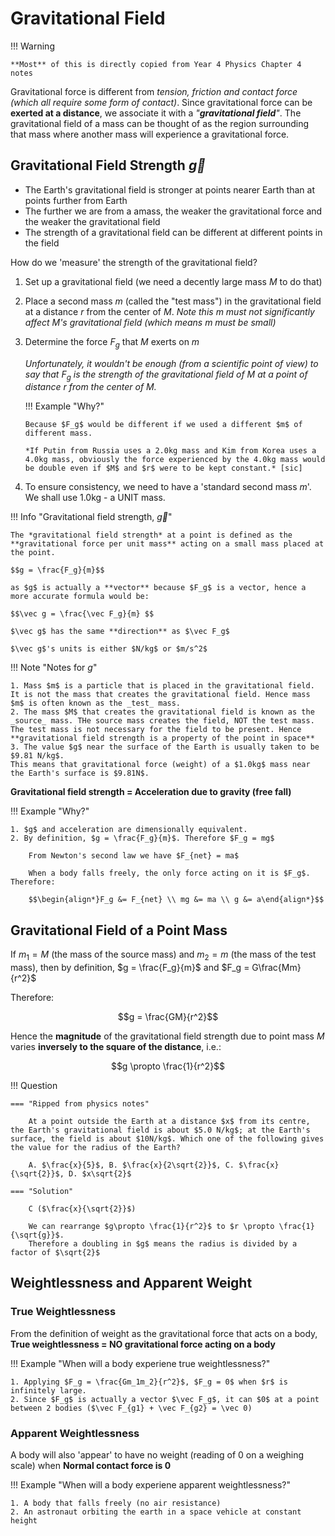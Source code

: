 # Gravitational Field

!!! Warning

    **Most** of this is directly copied from Year 4 Physics Chapter 4 notes

Gravitational force is different from _tension, friction and contact force (which all require some form of contact)_. Since gravitational force can be **exerted at a distance**, we associate it with a _"**gravitational field**"_. The gravitational field of a mass can be thought of as the region surrounding that mass where another mass will experience a gravitational force.

## Gravitational Field Strength $\vec g$

-   The Earth's gravitational field is stronger at points nearer Earth than at points further from Earth
-   The further we are from a amass, the weaker the gravitational force and the weaker the gravitational field
-   The strength of a gravitational field can be different at different points in the field

How do we 'measure' the strength of the gravitational field?

1.  Set up a gravitational field (we need a decently large mass $M$ to do that)
2.  Place a second mass $m$ (called the "test mass") in the gravitational field at a distance $r$ from the center of $M$. _Note this $m$ must not significantly affect $M$'s gravitational field (which means $m$ must be small)_
3.  Determine the force $F_g$ that $M$ exerts on $m$

    _Unfortunately, it wouldn't be enough (from a scientific point of view) to say that $F_g$ is the strength of the gravitational field of $M$ at a point of distance $r$ from the center of $M$._

    !!! Example "Why?"

        Because $F_g$ would be different if we used a different $m$ of different mass.

        *If Putin from Russia uses a 2.0kg mass and Kim from Korea uses a 4.0kg mass, obviously the force experienced by the 4.0kg mass would be double even if $M$ and $r$ were to be kept constant.* [sic]

4.  To ensure consistency, we need to have a 'standard second mass $m$'.
    We shall use 1.0kg - a UNIT mass.

!!! Info "Gravitational field strength, $\vec g$"

    The *gravitational field strength* at a point is defined as the **gravitational force per unit mass** acting on a small mass placed at the point.

    $$g = \frac{F_g}{m}$$

    as $g$ is actually a **vector** because $F_g$ is a vector, hence a more accurate formula would be:

    $$\vec g = \frac{\vec F_g}{m} $$

    $\vec g$ has the same **direction** as $\vec F_g$

    $\vec g$'s units is either $N/kg$ or $m/s^2$

!!! Note "Notes for $g$"

    1. Mass $m$ is a particle that is placed in the gravitational field. It is not the mass that creates the gravitational field. Hence mass $m$ is often known as the _test_ mass.
    2. The mass $M$ that creates the gravitational field is known as the _source_ mass. THe source mass creates the field, NOT the test mass. The test mass is not necessary for the field to be present. Hence **gravitational field strength is a property of the point in space**
    3. The value $g$ near the surface of the Earth is usually taken to be $9.81 N/kg$.
    This means that gravitational force (weight) of a $1.0kg$ mass near the Earth's surface is $9.81N$.

**Gravitational field strength = Acceleration due to gravity (free fall)**

!!! Example "Why?"

    1. $g$ and acceleration are dimensionally equivalent.
    2. By definition, $g = \frac{F_g}{m}$. Therefore $F_g = mg$

        From Newton's second law we have $F_{net} = ma$

        When a body falls freely, the only force acting on it is $F_g$. Therefore:

        $$\begin{align*}F_g &= F_{net} \\ mg &= ma \\ g &= a\end{align*}$$

## Gravitational Field of a Point Mass

If $m_1 = M$ (the mass of the source mass) and $m_2 = m$ (the mass of the test mass), then by definition, $g = \frac{F_g}{m}$ and $F_g = G\frac{Mm}{r^2}$

Therefore:

$$g = \frac{GM}{r^2}$$

Hence the **magnitude** of the gravitational field strength due to point mass $M$ varies **inversely to the square of the distance**, i.e.:

$$g \propto \frac{1}{r^2}$$

!!! Question

    === "Ripped from physics notes"

        At a point outside the Earth at a distance $x$ from its centre, the Earth's gravitational field is about $5.0 N/kg$; at the Earth's surface, the field is about $10N/kg$. Which one of the following gives the value for the radius of the Earth?

        A. $\frac{x}{5}$, B. $\frac{x}{2\sqrt{2}}$, C. $\frac{x}{\sqrt{2}}$, D. $x\sqrt{2}$

    === "Solution"

        C ($\frac{x}{\sqrt{2}}$)

        We can rearrange $g\propto \frac{1}{r^2}$ to $r \propto \frac{1}{\sqrt{g}}$.
        Therefore a doubling in $g$ means the radius is divided by a factor of $\sqrt{2}$

## Weightlessness and Apparent Weight

### True Weightlessness

From the definition of weight as the gravitational force that acts on a body, **True weightlessness = NO gravitational force acting on a body**

!!! Example "When will a body experiene true weightlessness?"

    1. Applying $F_g = \frac{Gm_1m_2}{r^2}$, $F_g = 0$ when $r$ is infinitely large.
    2. Since $F_g$ is actually a vector $\vec F_g$, it can $0$ at a point between 2 bodies ($\vec F_{g1} + \vec F_{g2} = \vec 0)

### Apparent Weightlessness

A body will also 'appear' to have no weight (reading of $0$ on a weighing scale) when **Normal contact force is $0$**

!!! Example "When will a body experiene apparent weightlessness?"

    1. A body that falls freely (no air resistance)
    2. An astronaut orbiting the earth in a space vehicle at constant height
